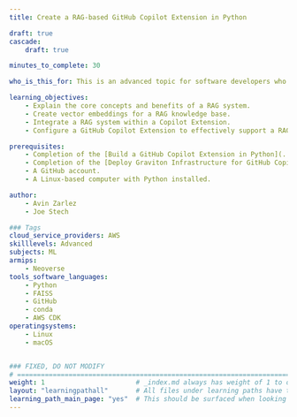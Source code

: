 ```yaml
---
title: Create a RAG-based GitHub Copilot Extension in Python

draft: true
cascade:
    draft: true

minutes_to_complete: 30

who_is_this_for: This is an advanced topic for software developers who want to learn how to build a RAG-based (Retrieval Augmented Generation) GitHub Copilot Extension. 

learning_objectives: 
    - Explain the core concepts and benefits of a RAG system.
    - Create vector embeddings for a RAG knowledge base.
    - Integrate a RAG system within a Copilot Extension.
    - Configure a GitHub Copilot Extension to effectively support a RAG application.

prerequisites:
    - Completion of the [Build a GitHub Copilot Extension in Python](../gh-copilot-simple/) Learning Path.
    - Completion of the [Deploy Graviton Infrastructure for GitHub Copilot Extensions](../copilot-extension-deployment/) Learning Path.
    - A GitHub account.
    - A Linux-based computer with Python installed.

author:
    - Avin Zarlez
    - Joe Stech

### Tags
cloud_service_providers: AWS
skilllevels: Advanced
subjects: ML
armips:
    - Neoverse
tools_software_languages:
    - Python
    - FAISS
    - GitHub
    - conda
    - AWS CDK
operatingsystems:
    - Linux
    - macOS


### FIXED, DO NOT MODIFY
# ================================================================================
weight: 1                       # _index.md always has weight of 1 to order correctly
layout: "learningpathall"       # All files under learning paths have this same wrapper
learning_path_main_page: "yes"  # This should be surfaced when looking for related content. Only set for _index.md of learning path content.
---
```


